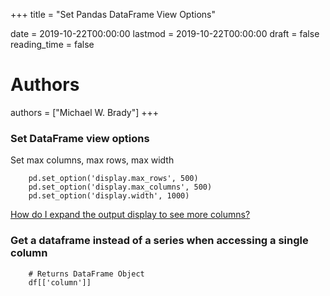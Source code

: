 +++
title = "Set Pandas DataFrame View Options"

date = 2019-10-22T00:00:00
lastmod = 2019-10-22T00:00:00
draft = false
reading_time = false

# Authors
authors = ["Michael W. Brady"]
+++
### Set DataFrame view options

Set max columns, max rows, max width
```
    pd.set_option('display.max_rows', 500)
    pd.set_option('display.max_columns', 500)
    pd.set_option('display.width', 1000)
```
[How do I expand the output display to see more columns?](https://stackoverflow.com/questions/11707586/how-do-i-expand-the-output-display-to-see-more-columns)

### Get a dataframe instead of a series when accessing a single column
```
    # Returns DataFrame Object
    df[['column']]
```